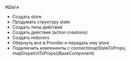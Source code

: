 #Шаги

- Cоздать store
- Продумать структуру state
- Создать типы действий
- Создать действия (action creations)
- Создать reducers
- Обернуть все в Provider и передать ему store
- Подключить компоненты с connect(mapStateToProps,
  mapDispatchToProps)(BaseComponent)
